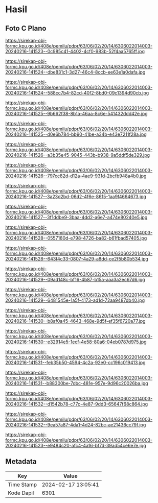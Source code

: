 # Hasil

## Foto C Plano

https://sirekap-obj-formc.kpu.go.id/408e/pemilu/pdpr/63/06/02/20/14/6306022014003-20240216-141523--0c985c41-4402-4cf0-983b-52f4aa5765ff.jpg

https://sirekap-obj-formc.kpu.go.id/408e/pemilu/pdpr/63/06/02/20/14/6306022014003-20240216-141524--dbe831c1-3d27-46c4-8ccb-ee63e1a0dafa.jpg

https://sirekap-obj-formc.kpu.go.id/408e/pemilu/pdpr/63/06/02/20/14/6306022014003-20240216-141524--588cc7b4-82cd-40f2-8bd0-09c1394d90cb.jpg

https://sirekap-obj-formc.kpu.go.id/408e/pemilu/pdpr/63/06/02/20/14/6306022014003-20240216-141525--9b662f38-8b1a-46aa-8c6e-541432ddd42e.jpg

https://sirekap-obj-formc.kpu.go.id/408e/pemilu/pdpr/63/06/02/20/14/6306022014003-20240216-141525--d0e6b784-bb90-41be-a34b-e43e7211f28a.jpg

https://sirekap-obj-formc.kpu.go.id/408e/pemilu/pdpr/63/06/02/20/14/6306022014003-20240216-141526--a3b35e45-9045-443b-b938-9a5ddf5de329.jpg

https://sirekap-obj-formc.kpu.go.id/408e/pemilu/pdpr/63/06/02/20/14/6306022014003-20240216-141526--797cc82d-d12a-4ae9-931d-2bcfb948a4b0.jpg

https://sirekap-obj-formc.kpu.go.id/408e/pemilu/pdpr/63/06/02/20/14/6306022014003-20240216-141527--3a23d2bd-06d2-4f6e-8615-1aa9f4664673.jpg

https://sirekap-obj-formc.kpu.go.id/408e/pemilu/pdpr/63/06/02/20/14/6306022014003-20240216-141527--3f1ddbe9-3baa-4dd2-a6e7-a474e80240e5.jpg

https://sirekap-obj-formc.kpu.go.id/408e/pemilu/pdpr/63/06/02/20/14/6306022014003-20240216-141528--0557180d-e798-4726-ba82-b61fbad57405.jpg

https://sirekap-obj-formc.kpu.go.id/408e/pemilu/pdpr/63/06/02/20/14/6306022014003-20240216-141528--643f4c33-0807-4a29-a8dd-ce2f5b80b534.jpg

https://sirekap-obj-formc.kpu.go.id/408e/pemilu/pdpr/63/06/02/20/14/6306022014003-20240216-141529--09ad148c-bf16-4b87-b15a-aaa3a2ec67d6.jpg

https://sirekap-obj-formc.kpu.go.id/408e/pemilu/pdpr/63/06/02/20/14/6306022014003-20240216-141529--6481545e-1a5f-4173-ad1d-72aa9487db40.jpg

https://sirekap-obj-formc.kpu.go.id/408e/pemilu/pdpr/63/06/02/20/14/6306022014003-20240216-141530--b8af0a45-4643-468e-9d5f-ef35f6720a77.jpg

https://sirekap-obj-formc.kpu.go.id/408e/pemilu/pdpr/63/06/02/20/14/6306022014003-20240216-141530--e32914e5-1ecf-4e58-80a6-04eb0787d975.jpg

https://sirekap-obj-formc.kpu.go.id/408e/pemilu/pdpr/63/06/02/20/14/6306022014003-20240216-141531--feb35b50-4594-4c2a-92e0-cc196c019413.jpg

https://sirekap-obj-formc.kpu.go.id/408e/pemilu/pdpr/63/06/02/20/14/6306022014003-20240216-141531--b88300be-7dbc-481e-957e-9d96c20026ba.jpg

https://sirekap-obj-formc.kpu.go.id/408e/pemilu/pdpr/63/06/02/20/14/6306022014003-20240216-141532--d1542b78-c77c-4e87-9dd3-65647f68c864.jpg

https://sirekap-obj-formc.kpu.go.id/408e/pemilu/pdpr/63/06/02/20/14/6306022014003-20240216-141532--9ea57a87-4da1-4d24-82bc-ae21436cc79f.jpg

https://sirekap-obj-formc.kpu.go.id/408e/pemilu/pdpr/63/06/02/20/14/6306022014003-20240216-141523--e9484c20-afc4-4a16-bf7d-39ad54ce6e7e.jpg


## Metadata

| Key        | Value               |
| ---------- | ------------------- |
| Time Stamp | 2024-02-17 13:05:41 |
| Kode Dapil | 6301                |




